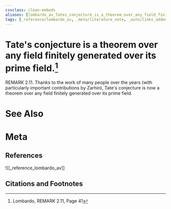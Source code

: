 ```yaml
---
cssclass: clean-embeds
aliases: [lombardo_av_Tates_conjecture_is_a_theorem_over_any_field_finitely_generated_over_its_prime_field]
tags: [_reference/lombardo_av, _meta/literature_note, _auto/links_added, _meta/TODO/change_title, _meta/remark]
---
```

# Tate's conjecture is a theorem over any field finitely generated over its prime field.[^1]
REMARK 2.11. Thanks to the work of many people over the years (with particularly important contributions by Zarhin), Tate's conjecture is now a theorem over any field finitely generated over its prime field.


# See Also

# Meta
## References
![[_reference_lombardo_av]]

## Citations and Footnotes
[^1]: Lombardo, REMARK 2.11, Page 41
